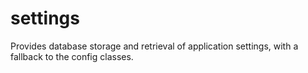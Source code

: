 # settings
Provides database storage and retrieval of application settings, with a fallback to the config classes.
